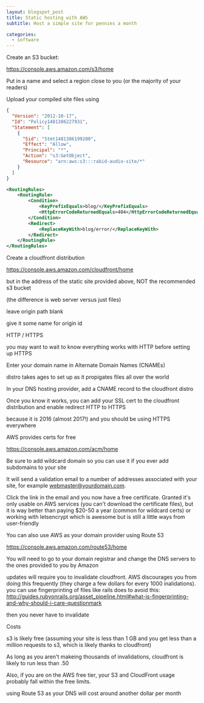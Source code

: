 ```yaml
---
layout: blogspot_post
title: Static hosting with AWS
subtitle: Host a simple site for pennies a month

categories:
  - software
---
```


Create an S3 bucket:

https://console.aws.amazon.com/s3/home

Put in a name and select a region close to you (or the majority of your readers)

Upload your compiled site files using 


```json
{
  "Version": "2012-10-17",
  "Id": "Policy1481386227931",
  "Statement": [
    {
      "Sid": "Stmt1481386199200",
      "Effect": "Allow",
      "Principal": "*",
      "Action": "s3:GetObject",
      "Resource": "arn:aws:s3:::rabid-audio-site/*"
    }
  ]
}
```

```xml
<RoutingRules>
    <RoutingRule>
        <Condition>
            <KeyPrefixEquals>blog/</KeyPrefixEquals>
            <HttpErrorCodeReturnedEquals>404</HttpErrorCodeReturnedEquals>
        </Condition>
        <Redirect>
            <ReplaceKeyWith>blog/error/</ReplaceKeyWith>
        </Redirect>
    </RoutingRule>
</RoutingRules>
```

Create a cloudfront distribution

https://console.aws.amazon.com/cloudfront/home

but in the address of the static site provided above, NOT the recommended s3 bucket

(the difference is web server versus just files)

leave origin path blank

give it some name for origin id

HTTP / HTTPS

 you may want to wait to know everything works with HTTP before setting up HTTPS

Enter your domain name in Alternate Domain Names (CNAMEs)

distro takes ages to set up as it propigates files all over the world

In your DNS hosting provider, add a CNAME record to the cloudfront distro

Once you know it works, you can add your SSL cert to the cloudfront distribution and enable redirect HTTP to HTTPS

because it is 2016 (almost 2017!) and you should be using HTTPS everywhere

AWS provides certs for free

https://console.aws.amazon.com/acm/home

Be sure to add wildcard domain so you can use it if you ever add subdomains to your site

It will send a validation email to a number of addresses associated with your site, for example webmaster@yourdomain.com.

Click the link in the email and you now have a free certificate. Granted it's only usable on AWS services (you can't download
the certificate files), but it is way better than paying $20-50 a year (common for wildcard certs) or working with letsencrypt which is awesome but is still a little ways from user-friendly

You can also use AWS as your domain provider using Route 53

https://console.aws.amazon.com/route53/home

You will need to go to your domain registrar and change the DNS servers to the ones provided to you by Amazon


updates will require you to invalidate cloudfront. AWS discourages you from doing this frequently (they charge a few dollars for every 1000 inalidations). you can use fingerprinting of files like rails does to avoid this: http://guides.rubyonrails.org/asset_pipeline.html#what-is-fingerprinting-and-why-should-i-care-questionmark

then you never have to invalidate


Costs

s3 is likely free (assuming your site is less than 1 GB and you get less than a million requests to s3, which is likely thanks to cloudfront)

As long as you aren't makeing thousands of invalidations, cloudfront is likely to run less than .50

Also, if you are on the AWS free tier, your S3 and CloudFront usage probably fall within the free limits. 

using Route 53 as your DNS will cost around another dollar per month
